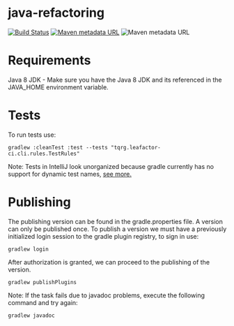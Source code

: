 # java-refactoring

[![Build Status](https://travis-ci.com/TQRG/leafactor-ci.svg?token=35rpGpzubsgs2UqfNV5N&branch=master)](https://travis-ci.com/TQRG/leafactor-ci)
[![Maven metadata URL](https://img.shields.io/maven-metadata/v?label=Plugin&metadataUrl=https://plugins.gradle.org/m2/com/leafactorci/tqrg.leafactor.ci.gradle.plugin/maven-metadata.xml)](https://plugins.gradle.org/plugin/de.inetsoftware.jwebassembly)
![Maven metadata URL](https://img.shields.io/badge/Latest%20Release-Alpha-blue)

# Requirements

Java 8 JDK - Make sure you have the Java 8 JDK and its referenced in the JAVA_HOME environment variable.

# Tests

To run tests use:
```
gradlew :cleanTest :test --tests "tqrg.leafactor-ci.cli.rules.TestRules"
```

Note: Tests in IntelliJ look unorganized because gradle currently has no support for dynamic test names, [see more.](https://github.com/gradle/gradle/issues/5975) 

# Publishing
The publishing version can be found in the gradle.properties file. A version can only be published once.
To publish a version we must have a previously initialized login session to the gradle plugin registry, to sign in use:

```
gradlew login
```

After authorization is granted, we can proceed to the publishing of the version.

```
gradlew publishPlugins
``` 

Note:
If the task fails due to javadoc problems, execute the following command and try again:
```
gradlew javadoc
```

